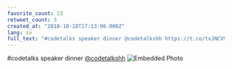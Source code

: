 ```yaml
---
favorite_count: 23
retweet_count: 3
created_at: "2018-10-18T17:13:06.000Z"
lang: sv
full_text: "#codetalks speaker dinner @codetalkshh https://t.co/txJNCV9W4v"
---
```


#codetalks speaker dinner [@codetalkshh](https://twitter.com/codetalkshh)
![Embedded Photo](https://twitter-media-coderbyheart.s3.eu-north-1.amazonaws.com/1052970841904951297-DpznZFSWsAAaN1L.jpg)
